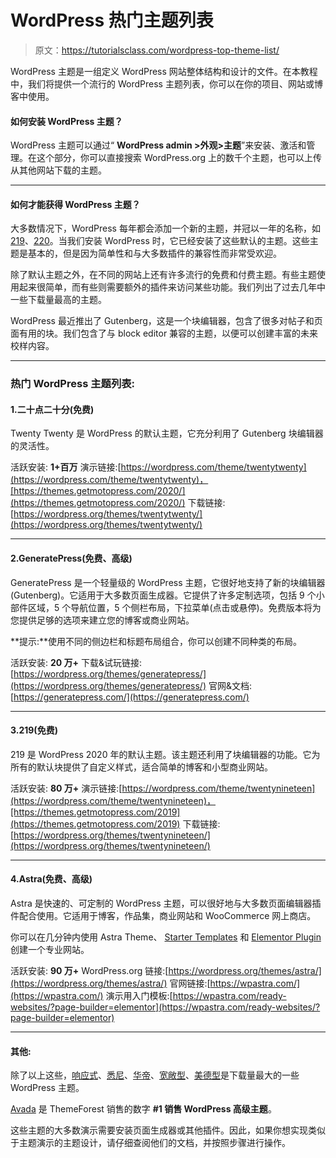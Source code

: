 # WordPress 热门主题列表

> 原文：<https://tutorialsclass.com/wordpress-top-theme-list/>

WordPress 主题是一组定义 WordPress 网站整体结构和设计的文件。在本教程中，我们将提供一个流行的 WordPress 主题列表，你可以在你的项目、网站或博客中使用。

#### 如何安装 WordPress 主题？

WordPress 主题可以通过“ **WordPress admin >外观>主题**”来安装、激活和管理。在这个部分，你可以直接搜索 WordPress.org 上的数千个主题，也可以上传从其他网站下载的主题。

* * *

#### 如何才能获得 WordPress 主题？

大多数情况下，WordPress 每年都会添加一个新的主题，并冠以一年的名称，如[219](https://wordpress.org/themes/twentynineteen/)、[220](https://wordpress.org/themes/twentytwenty/)。当我们安装 WordPress 时，它已经安装了这些默认的主题。这些主题是基本的，但是因为简单性和与大多数插件的兼容性而非常受欢迎。

除了默认主题之外，在不同的网站上还有许多流行的免费和付费主题。有些主题使用起来很简单，而有些则需要额外的插件来访问某些功能。我们列出了过去几年中一些下载量最高的主题。

WordPress 最近推出了 Gutenberg，这是一个块编辑器，包含了很多对帖子和页面有用的块。我们包含了与 block editor 兼容的主题，以便可以创建丰富的未来校样内容。

* * *

### 热门 WordPress 主题列表:

#### 1.二十点二十分(免费)

Twenty Twenty 是 WordPress 的默认主题，它充分利用了 Gutenberg 块编辑器的灵活性。

活跃安装: **1+百万**
演示链接:[https://wordpress.com/theme/twentytwenty](https://wordpress.com/theme/twentytwenty)，[https://themes.getmotopress.com/2020/](https://themes.getmotopress.com/2020/)
下载链接:[https://wordpress.org/themes/twentytwenty/](https://wordpress.org/themes/twentytwenty/)

* * *

#### 2.GeneratePress(免费、高级)

GeneratePress 是一个轻量级的 WordPress 主题，它很好地支持了新的块编辑器(Gutenberg)。它适用于大多数页面生成器。它提供了许多定制选项，包括 9 个小部件区域，5 个导航位置，5 个侧栏布局，下拉菜单(点击或悬停)。免费版本将为您提供足够的选项来建立您的博客或商业网站。

**提示:**使用不同的侧边栏和标题布局组合，你可以创建不同种类的布局。

活跃安装: ****20 万+****
下载&试玩链接:[https://wordpress.org/themes/generatepress/](https://wordpress.org/themes/generatepress/)
官网&文档:[https://generatepress.com/](https://generatepress.com/)

* * *

#### 3.219(免费)

219 是 WordPress 2020 年的默认主题。该主题还利用了块编辑器的功能。它为所有的默认块提供了自定义样式，适合简单的博客和小型商业网站。

活跃安装: **80 万+**
演示链接:[https://wordpress.com/theme/twentynineteen](https://wordpress.com/theme/twentynineteen)，[https://themes.getmotopress.com/2019](https://themes.getmotopress.com/2019)
下载链接:[https://wordpress.org/themes/twentynineteen/](https://wordpress.org/themes/twentynineteen/)

* * *

#### 4.Astra(免费、高级)

Astra 是快速的、可定制的 WordPress 主题，可以很好地与大多数页面编辑器插件配合使用。它适用于博客，作品集，商业网站和 WooCommerce 网上商店。

你可以在几分钟内使用 Astra Theme、 [Starter Templates](https://wordpress.org/plugins/astra-sites/) 和 [Elementor Plugin](https://elementor.com/) 创建一个专业网站。

活跃安装: ****90 万+****
WordPress.org 链接:[https://wordpress.org/themes/astra/](https://wordpress.org/themes/astra/)
官网链接:[https://wpastra.com/](https://wpastra.com/)
演示用入门模板:[https://wpastra.com/ready-websites/?page-builder=elementor](https://wpastra.com/ready-websites/?page-builder=elementor)

* * *

#### 其他:

除了以上这些，[响应式](https://wordpress.org/themes/responsive/)、[悉尼](https://wordpress.org/themes/sydney/)、[华帝](https://wordpress.org/themes/vantage/)、[宽敞型](https://wordpress.org/themes/spacious/)、[美德型](https://wordpress.org/themes/virtue/)是下载量最大的一些 WordPress 主题。

[Avada](https://themeforest.net/item/avada-responsive-multipurpose-theme/2833226) 是 ThemeForest 销售的数字 **#1 销售 WordPress 高级主题**。

这些主题的大多数演示需要安装页面生成器或其他插件。因此，如果你想实现类似于主题演示的主题设计，请仔细查阅他们的文档，并按照步骤进行操作。